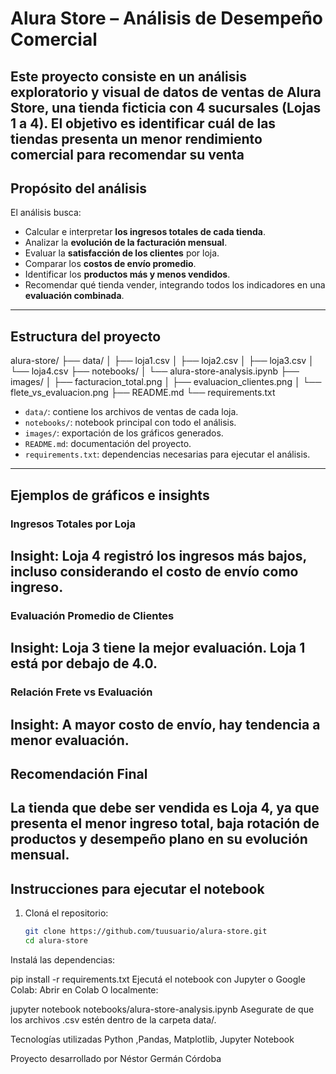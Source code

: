 # Alura Store – Análisis de Desempeño Comercial

Este proyecto consiste en un análisis exploratorio y visual de datos de ventas de **Alura Store**, una tienda ficticia con 4 sucursales (Lojas 1 a 4). El objetivo es identificar cuál de las tiendas presenta un menor rendimiento comercial para recomendar su venta 
---
## Propósito del análisis
El análisis busca:
- Calcular e interpretar **los ingresos totales de cada tienda**.
- Analizar la **evolución de la facturación mensual**.
- Evaluar la **satisfacción de los clientes** por loja.
- Comparar los **costos de envío promedio**.
- Identificar los **productos más y menos vendidos**.
- Recomendar qué tienda vender, integrando todos los indicadores en una **evaluación combinada**.
---
## Estructura del proyecto

alura-store/ ├── data/ │ ├── loja1.csv │ ├── loja2.csv │ ├── loja3.csv │ └── loja4.csv ├── notebooks/ │ └── alura-store-analysis.ipynb ├── images/ │ ├── facturacion_total.png │ ├── evaluacion_clientes.png │ └── flete_vs_evaluacion.png ├── README.md └── requirements.txt

- `data/`: contiene los archivos de ventas de cada loja.  
- `notebooks/`: notebook principal con todo el análisis.  
- `images/`: exportación de los gráficos generados.  
- `README.md`: documentación del proyecto.  
- `requirements.txt`: dependencias necesarias para ejecutar el análisis.
---
##  Ejemplos de gráficos e insights
### Ingresos Totales por Loja

**Insight:** Loja 4 registró los ingresos más bajos, incluso considerando el costo de envío como ingreso.
---
### Evaluación Promedio de Clientes

**Insight:** Loja 3 tiene la mejor evaluación. Loja 1 está por debajo de 4.0.
---
### Relación Frete vs Evaluación

**Insight:** A mayor costo de envío, hay tendencia a menor evaluación.
---
## Recomendación Final
**La tienda que debe ser vendida es Loja 4**, ya que presenta el menor ingreso total, baja rotación de productos y desempeño plano en su evolución mensual.
---
## Instrucciones para ejecutar el notebook
1. Cloná el repositorio:
   ```bash
   git clone https://github.com/tuusuario/alura-store.git
   cd alura-store
Instalá las dependencias:

pip install -r requirements.txt
Ejecutá el notebook con Jupyter o Google Colab:
Abrir en Colab
O localmente:

jupyter notebook notebooks/alura-store-analysis.ipynb
Asegurate de que los archivos .csv estén dentro de la carpeta data/.

Tecnologías utilizadas
Python ,Pandas, Matplotlib, Jupyter Notebook

Proyecto desarrollado por Néstor Germán Córdoba


